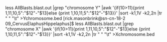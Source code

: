 less AllBlasts.blast.out |grep "chromosome Y" |awk '{if($10>$11){print $1,$11,$10,$5":"$12"-"$13}else {print $1,$10,$11,$5":"$12"-"$13}}' |sort -k1,1V -k2,2n |tr " " "\t" >Ychromosome.bed
[rick.masonbrink@sn-cn-18-2 09_CervusElaphusHippelaphus]$ less AllBlasts.blast.out |grep "chromosome X" |awk '{if($10>$11){print $1,$11,$10,$5":"$12"-"$13}else {print $1,$10,$11,$5":"$12"-"$13}}' |sort -k1,1V -k2,2n |tr " " "\t" >Xchromosome.bed
